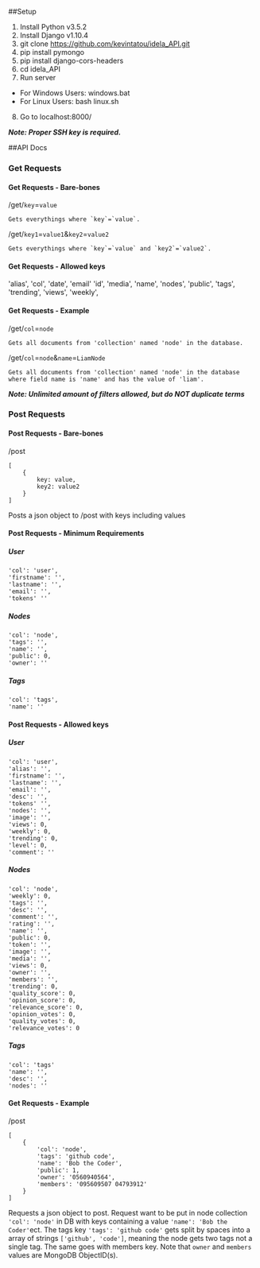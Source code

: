 ##Setup
1. Install Python v3.5.2
2. Install Django v1.10.4
3. git clone https://github.com/kevintatou/idela_API.git
4. pip install pymongo
5. pip install django-cors-headers
6. cd idela_API
7. Run server
  * For Windows Users: windows.bat
  * For Linux Users: bash linux.sh
8. Go to localhost:8000/

***Note: Proper SSH key is required.***

##API Docs
### Get Requests
#### Get Requests - Bare-bones
/get/`key`=`value` 
```
Gets everythings where `key`=`value`.
```
/get/`key1`=`value1`&`key2`=`value2`
```
Gets everythings where `key`=`value` and `key2`=`value2`.
```
#### Get Requests - Allowed keys
'alias',
'col',
'date',
'email'
'id',
'media',
'name',
'nodes',
'public',
'tags',
'trending',
'views',
'weekly',
#### Get Requests - Example
/get/`col`=`node`
```
Gets all documents from 'collection' named 'node' in the database.
```
/get/`col`=`node`&`name`=`LiamNode`
```
Gets all documents from 'collection' named 'node' in the database 
where field name is 'name' and has the value of 'liam'.
```
***Note: Unlimited amount of filters allowed, but do NOT duplicate terms***

### Post Requests
#### Post Requests - Bare-bones
/post 
```
[
    {
        key: value,
        key2: value2
    }
]
```
Posts a json object to /post with keys including values
#### Post Requests - Minimum Requirements
##### User
```
'col': 'user',
'firstname': '',
'lastname': '',
'email': '',
'tokens' ''
```
##### Nodes
```
'col': 'node',
'tags': '',
'name': '',
'public': 0,
'owner': ''
```
##### Tags
```
'col': 'tags',
'name': ''
```
#### Post Requests - Allowed keys
##### User
```
'col': 'user',
'alias': '',
'firstname': '',
'lastname': '',
'email': '',
'desc': '',
'tokens' '',
'nodes': '',
'image': '',
'views': 0,
'weekly': 0,
'trending': 0,
'level': 0,
'comment': ''
```
##### Nodes
```
'col': 'node',
'weekly': 0,
'tags': '',
'desc': '',
'comment': '',
'rating': '',
'name': '',
'public': 0,
'token': '',
'image': '',
'media': '',
'views': 0,
'owner': '',
'members': '',
'trending': 0,
'quality_score': 0,
'opinion_score': 0,
'relevance_score': 0,
'opinion_votes': 0,
'quality_votes': 0,
'relevance_votes': 0
```
##### Tags
```
'col': 'tags'
'name': '',
'desc': '',
'nodes': ''
```
#### Get Requests - Example
/post
```
[
    {
        'col': 'node',
        'tags': 'github code',
        'name': 'Bob the Coder',
        'public': 1,
        'owner': '0560940564',
        'members': '095609507 04793912'
    }
]
```
Requests a json object to post. Request want to be put in node collection `'col': 'node'` in DB with keys containing a value `'name': 'Bob the Coder'`ect. The tags key `'tags': 'github code'` gets split by spaces into a array of strings `['github', 'code']`, meaning the node gets two tags not a single tag. The same goes with members key. Note that `owner` and `members` values are MongoDB ObjectID(s).
